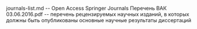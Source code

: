journals-list.md -- Open Access Springer Journals
Перечень ВАК 03.06.2016.pdf -- перечень рецензируемых научных изданий, в которых должны быть опубликованы основные
научные результаты диссертаций 
